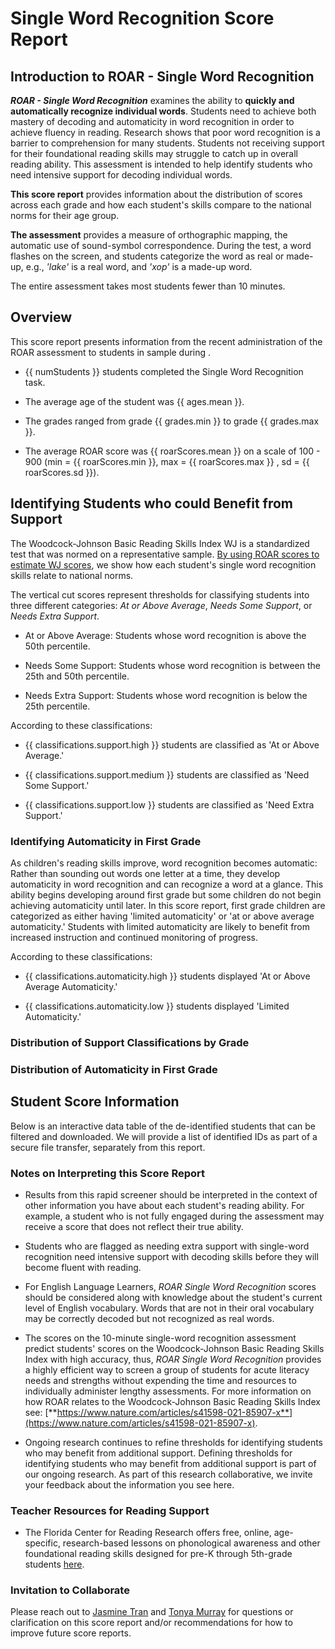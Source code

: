 # Single Word Recognition Score Report

## Introduction to ROAR - Single Word Recognition

***ROAR - Single Word Recognition*** examines the ability to **quickly
and automatically recognize individual words**. Students need to achieve both
mastery of decoding and automaticity in word recognition in order to achieve
fluency in reading. Research shows that poor word recognition is a barrier to
comprehension for many students. Students not receiving support for their
foundational reading skills may struggle to catch up in overall reading ability.
This assessment is intended to help identify students who need intensive support
for decoding individual words.

**This score report** provides information about the distribution of
scores across each grade and how each student's skills compare to the national
norms for their age group.

**The assessment** provides a measure of orthographic mapping, the
automatic use of sound-symbol correspondence. During the test, a word flashes on
the screen, and students categorize the word as real or made-up, e.g., *'lake'*
is a real word, and *'xop'* is a made-up word.

The entire assessment takes most students fewer than 10 minutes.

## Overview

This score report presents information from the recent administration of the
ROAR assessment to students in sample during .

- {{ numStudents }} students completed the Single Word Recognition task.

- The average age of the student was {{ ages.mean }}.

- The grades ranged from grade {{ grades.min }} to grade {{ grades.max }}.

- The average ROAR score was {{ roarScores.mean }} on a scale of 100 - 900 (min =
{{ roarScores.min }}, max = {{ roarScores.max }} , sd = {{ roarScores.sd }}).

<div id='viz-distribution-by-grade'></div>

## Identifying Students who could Benefit from Support

The Woodcock-Johnson Basic Reading Skills Index WJ is a standardized test that
was normed on a representative sample. [By using ROAR scores to estimate WJ
scores](https://www.nature.com/articles/s41598-021-85907-x), we show how each
student's single word recognition skills relate to national norms.

The vertical cut scores represent thresholds for classifying students into three
different categories: *At or Above Average*, *Needs Some Support*, or *Needs
Extra Support*.

- At or Above Average: Students whose word recognition is above the 50th
percentile.

- Needs Some Support: Students whose word recognition is between the 25th and
50th percentile.

- Needs Extra Support: Students whose word recognition is below the 25th
percentile.

<div id='viz-normed-percentile-distribution'></div>

According to these classifications:

- {{ classifications.support.high }} students are classified as 'At or Above Average.'

- {{ classifications.support.medium }} students are classified as 'Need Some Support.'

- {{ classifications.support.low }} students are classified as 'Need Extra
Support.'

<div id='viz-stacked-support-by-grade'></div>

### Identifying Automaticity in First Grade

As children's reading skills improve, word recognition becomes automatic: Rather
than sounding out words one letter at a time, they develop automaticity in word
recognition and can recognize a word at a glance. This ability begins developing
around first grade but some children do not begin achieving automaticity until
later. In this score report, first grade children are categorized as either
having 'limited automaticity' or 'at or above average automaticity.' Students
with limited automaticity are likely to benefit from increased instruction and
continued monitoring of progress.

<div id='viz-another-vizualization-1'></div>

According to these classifications:

- {{ classifications.automaticity.high }} students displayed 'At or Above Average
Automaticity.'

- {{ classifications.automaticity.low }} students displayed 'Limited Automaticity.'

### Distribution of Support Classifications by Grade

<div id='viz-another-vizualization-2'></div>

### Distribution of Automaticity in First Grade

<div id='viz-another-vizualization-3'></div>

## Student Score Information

Below is an interactive data table of the de-identified students that can be
filtered and downloaded. We will provide a list of identified IDs as part of a
secure file transfer, separately from this report.

<TableRoarScores />

### Notes on Interpreting this Score Report

- Results from this rapid screener should be interpreted in the context of other
information you have about each student's reading ability. For example, a
student who is not fully engaged during the assessment may receive a score that
does not reflect their true ability.

- Students who are flagged as needing extra support with single-word recognition
need intensive support with decoding skills before they will become fluent with
reading.

- For English Language Learners, *ROAR Single Word Recognition* scores should be
considered along with knowledge about the student's current level of English
vocabulary. Words that are not in their oral vocabulary may be correctly decoded
but not recognized as real words.

- The scores on the 10-minute single-word recognition assessment predict
students' scores on the Woodcock-Johnson Basic Reading Skills Index with high
accuracy, thus, *ROAR Single Word Recognition* provides a highly efficient way
to screen a group of students for acute literacy needs and strengths without
expending the time and resources to individually administer lengthy assessments.
For more information on how ROAR relates to the Woodcock-Johnson Basic Reading
Skills Index see:
[**https://www.nature.com/articles/s41598-021-85907-x**](https://www.nature.com/articles/s41598-021-85907-x).

- Ongoing research continues to refine thresholds for identifying students who
may benefit from additional support. Defining thresholds for identifying
students who may benefit from additional support is part of our ongoing
research. As part of this research collaborative, we invite your feedback about
the information you see here.

### Teacher Resources for Reading Support

- The Florida Center for Reading Research offers free, online, age-specific,
research-based lessons on phonological awareness and other foundational reading
skills designed for pre-K through 5th-grade students
[here](https://fcrr.org/student-center-activities/teacher-resource-guide).

### Invitation to Collaborate

Please reach out to [Jasmine Tran](jasetran@stanford.edu) and [Tonya
Murray](tonyamur@stanford.edu) for questions or clarification on this score
report and/or recommendations for how to improve future score reports.

